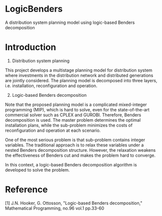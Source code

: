 # LogicBenders
A distribution system planning model using logic-based Benders decomposition

# Introduction
1. Distribution system planning

This project develops a multistage planning model for distribution system where investments in the distribution network and distributed generations are jointly considered. The planning model is decomposed into three layers, i.e. installation, reconfiguration and operation. 

2. Logic-based Benders decomposition

Note that the proposed planning model is a complicated mixed-integer programming (MIP), which is hard to solve, even for the state-of-the-art commercial solver such as CPLEX and GUROBI. Therefore, Benders decomposition is used. The master problem determines the optimal installation plans, while the sub-problem minimizes the costs of reconfiguration and operation at each scenario.

One of the most serious problem is that sub-problem contains integer variables. The traditional approach is to relax these variables under a nested Benders decomposition structure. However, the relaxation weakens the effectiveness of Benders cut and makes the problem hard to converge.

In this context, a logic-based Benders decomposition algorithm is developed to solve the problem.

# Reference

[1] J.N. Hooker, G. Ottosson, "Logic-based Benders decomposition," Mathematical Programming, no.96 vol.1 pp.33-60
